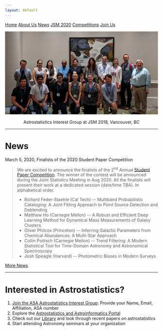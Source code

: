 ```yaml
---
layout: default
---
```


<a href="./index.html" class="btn">Home</a>
<a href="./about_us.html" class="btn">About Us</a>
<a href="./news.html" class="btn">News</a>
<a href="." class="btn">JSM 2020</a>
<a href="./comp_rules.html" class="btn">Competitions</a>
<a href="./join.html" class="btn">Join Us</a>

![AIG @JSM 2018](./images/jsm_astrostat_meeting.jpg)
<p style="text-align: center;">Astrostatistics Interest Group at JSM 2018, Vancouver, BC </p>


---
# News 
March 5, 2020, Finalists of the 2020 Student Paper Competition
> We are excited to announce the finalists of the 2<sup>nd</sup> Annual [Student Paper Competition](./comp_rules.html#previous-winners).  The winner of the contest will be announced during the Joint Statistics Meeting in Aug 2020.  All the finalists will present their work at a dedicated session (date/time TBA). In alphabetical order.
> - Richard Feder-Staehle (Cal Tech) -- Multiband Probabilistic Cataloging: A Joint Fitting Approach to Point Source Detection and Deblending
> - Matthew Ho (Carnegie Mellon) -- A Robust and Efficient Deep Learning Method for Dynamical Mass Measurements of Galaxy Clusters
> - Oliver Philcox (Princeton) -- Inferring Galactic Parameters from Chemical Abundances: A Multi-Star Approach
> - Collin Poitisch (Carnegie Mellon) -- Trend Filtering: A Modern Statistical Tool for Time-Domain Astronomy and Astronomical Spectroscopy
> - Josh Speagle (Harvard) -- Photometric Biases in Modern Surveys

[More News](./news.html#news)

---

# Interested in Astrostatistics?

1. [Join the ASA Astrostatistics Interest Group](./join.html): Provide your Name, Email, Affiliation, ASA number 
2. Explore the [Astrostatistics and Astroinformatics Portal](https://asaip.psu.edu/)
3. Check out our [Library]() and look through recent papers on astrostatistics
4. Start attending Astronomy seminars at your organization


